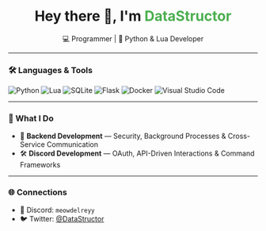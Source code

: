 <h1 align="center">Hey there 👋, I'm <span style="color:#4caf50">DataStructor</span></h1>
<p align="center">💻 Programmer | 🐍 Python & Lua Developer</p>

---

### 🛠️ Languages & Tools
![Python](https://img.shields.io/badge/Python-3776AB?style=for-the-badge&logo=python&logoColor=white)
![Lua](https://img.shields.io/badge/Lua-2C2D72?style=for-the-badge&logo=lua&logoColor=white)
![SQLite](https://img.shields.io/badge/SQLite-07405E?style=for-the-badge&logo=sqlite&logoColor=white)
![Flask](https://img.shields.io/badge/Flask-000000?style=for-the-badge&logo=flask&logoColor=white)
![Docker](https://img.shields.io/badge/Docker-2496ED?style=for-the-badge&logo=docker&logoColor=white)
![Visual Studio Code](https://img.shields.io/badge/VSCode-007ACC?style=for-the-badge&logo=visualstudiocode&logoColor=white)

---

### 🚀 What I Do
- 🧠 **Backend Development** — Security, Background Processes & Cross-Service Communication 
- 🛠️ **Discord Development** — OAuth, API-Driven Interactions & Command Frameworks

---

### 🌐 Connections
- 💬 Discord: `meowdelreyy`
- 🐦 Twitter: [@DataStructor](https://x.com/datastructor)
